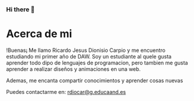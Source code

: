 ### Hi there 👋
# Acerca de mi
<p>!Buenas¡ Me llamo Ricardo Jesus Dionisio Carpio y me encuentro estudiando mi primer año de DAW.
  Soy un estudiante al quele gusta aprender todo dipo de lenguajes de programacion, 
  pero tambien me gusta aprender a realizar diseños y animaciones en una web.
</p>
<p>Ademas, me encanta compartir conocimientos y aprender cosas nuevas</p>
<p>Puedes contactarme en: <a href="rdiocar@g.educaand.es">rdiocar@g.educaand.es</a></p>
  
<!--
**RicDioCar88/RicDioCAr88** is a ✨ _special_ ✨ repository because its `README.md` (this file) appears on your GitHub profile.

Here are some ideas to get you started:

- 🔭 I’m currently working on ...
- 🌱 I’m currently learning ...
- 👯 I’m looking to collaborate on ...
- 🤔 I’m looking for help with ...
- 💬 Ask me about ...
- 📫 How to reach me: ...
- 😄 Pronouns: ...
- ⚡ Fun fact: ...
-->
